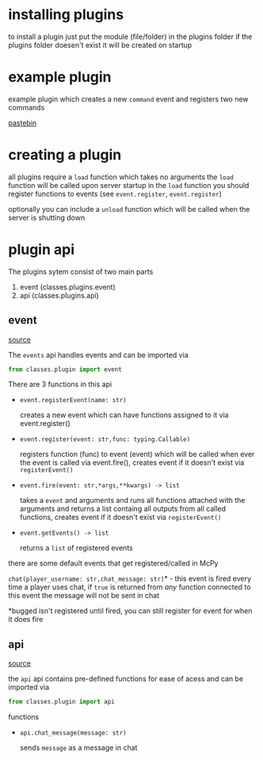 # installing plugins
to install a plugin just put the module (file/folder) in the plugins folder
if the plugins folder doesen't exist it will be created on startup

# example plugin
example plugin which creates a new `command` event and registers two new commands

[pastebin](https://pastebin.com/eR0sM2fH)
# creating a plugin
all plugins require a `load` function which takes no arguments
the `load` function will be called upon server startup
in the `load` function you should register functions to events (see `event.register`, `event.register`)

optionally you can include a `unload` function which will be called when the server is shutting down

# plugin api
The plugins sytem consist of two main parts
1. event (classes.plugins.event)
2. api    (classes.plugins.api)

## event
[source](/classes/plugins/event.py)

The `events` api handles events and can be imported via
```py
from classes.plugin import event
```
There are 3 functions in this api
* `event.registerEvent(name: str)`

    creates a new event which can have functions assigned to it via event.register()
* `event.register(event: str,func: typing.Callable)`

    registers function (func) to event (event) which will be called when ever the event is called via event.fire(), creates event if it doesn't exist via `registerEvent()`
* `event.fire(event: str,*args,**kwargs) -> list`

    takes a `event` and arguments and runs all functions attached with the arguments and returns a list containg all outputs from all called functions, creates event if it doesn't exist via `registerEvent()`
* `event.getEvents() -> list`

    returns a `list` of registered events

there are some default events that get registered/called in McPy

`chat(player_username: str,chat_message: str)`* - this event is fired every time a player uses chat, if `true` is returned from *any* function connected to this event the message will not be sent in chat

*bugged isn't registered until fired, you can still register for event for when it does fire

## api
[source](/classes/plugins/api.py)

the `api` api contains pre-defined functions for ease of acess and can be imported via
```py
from classes.plugin import api
```
functions
* `api.chat_message(message: str)`

    sends `message` as a message in chat



